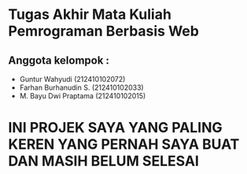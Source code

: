 # Tugas Akhir Mata Kuliah Pemrograman Berbasis Web
## Anggota kelompok : 
- Guntur Wahyudi (212410102072)
- Farhan Burhanudin S. (212410102033)
- M. Bayu Dwi Praptama (212410102015)



# INI PROJEK SAYA YANG PALING KEREN YANG PERNAH SAYA BUAT DAN MASIH BELUM SELESAI
